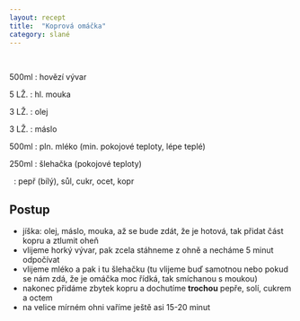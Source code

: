 ```yaml
---
layout: recept
title:  "Koprová omáčka"
category: slané
---
```


<br>

<div class="ingredience" markdown="1">

500ml
: hovězí vývar

5 LŽ.
: hl. mouka

3 LŽ.
: olej

3 LŽ.
: máslo

500ml
: pln. mléko (min. pokojové teploty, lépe teplé)

250ml
: šlehačka (pokojové teploty)

&nbsp;
: pepř (bílý), sůl, cukr, ocet, kopr

</div>

## Postup

<div class="postup" markdown="1">  

- jíška: olej, máslo, mouka, až se bude zdát, že je hotová, tak přidat část kopru a ztlumit oheň
- vlijeme horký vývar, pak zcela stáhneme z ohně a necháme 5 minut odpočívat
- vlijeme mléko a pak i tu šlehačku (tu vlijeme buď samotnou nebo pokud se nám zdá, že je omáčka moc řídká, tak smíchanou s moukou)
- nakonec přidáme zbytek kopru a dochutíme **trochou** pepře, solí, cukrem a octem
- na velice mírném ohni vaříme ještě asi 15-20 minut

</div>
